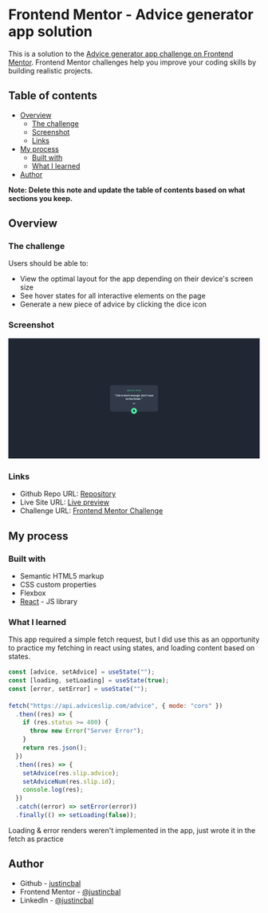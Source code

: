 # Frontend Mentor - Advice generator app solution

This is a solution to the [Advice generator app challenge on Frontend Mentor](https://www.frontendmentor.io/challenges/advice-generator-app-QdUG-13db). Frontend Mentor challenges help you improve your coding skills by building realistic projects.

## Table of contents

- [Overview](#overview)
  - [The challenge](#the-challenge)
  - [Screenshot](#screenshot)
  - [Links](#links)
- [My process](#my-process)
  - [Built with](#built-with)
  - [What I learned](#what-i-learned)
- [Author](#author)

**Note: Delete this note and update the table of contents based on what sections you keep.**

## Overview

### The challenge

Users should be able to:

- View the optimal layout for the app depending on their device's screen size
- See hover states for all interactive elements on the page
- Generate a new piece of advice by clicking the dice icon

### Screenshot

![](./public/images/Advice-generator.png)

### Links

- Github Repo URL: [Repository](https://github.com/justincbal/Frontend-Mentor/tree/main/advice-generator-app-main)
- Live Site URL: [Live preview](https://your-live-site-url.com)
- Challenge URL: [Frontend Mentor Challenge](https://www.frontendmentor.io/challenges/advice-generator-app-QdUG-13db)

## My process

### Built with

- Semantic HTML5 markup
- CSS custom properties
- Flexbox
- [React](https://reactjs.org/) - JS library

### What I learned

This app required a simple fetch request, but I did use this as an opportunity to practice my fetching in react using states, and loading content based on states.

```js
const [advice, setAdvice] = useState("");
const [loading, setLoading] = useState(true);
const [error, setError] = useState("");

fetch("https://api.adviceslip.com/advice", { mode: "cors" })
  .then((res) => {
    if (res.status >= 400) {
      throw new Error("Server Error");
    }
    return res.json();
  })
  .then((res) => {
    setAdvice(res.slip.advice);
    setAdviceNum(res.slip.id);
    console.log(res);
  })
  .catch((error) => setError(error))
  .finally(() => setLoading(false));
```
Loading & error renders weren't implemented in the app, just wrote it in the fetch as practice

## Author

- Github - [justincbal](https://github.com/justincbal)
- Frontend Mentor - [@justincbal](https://www.frontendmentor.io/profile/justincbal)
- LinkedIn - [@justincbal](https://www.linkedin.com/in/justincbal/)

